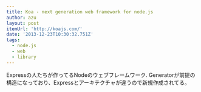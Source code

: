 ```yaml
---
title: Koa - next generation web framework for node.js
author: azu
layout: post
itemUrl: 'http://koajs.com/'
date: '2013-12-23T10:30:32.751Z'
tags:
  - node.js
  - web
  - library
---
```

Expressの人たちが作ってるNodeのウェブフレームワーク.
Generatorが前提の構造になっており、Expressとアーキテクチャが違うので新規作成されてる。

